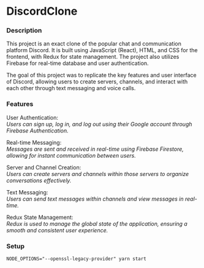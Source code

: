 # DiscordClone



### Description  
    
This project is an exact clone of the popular chat and communication platform Discord. It is built using JavaScript (React), HTML, and CSS for the frontend, with Redux for state management. The project also utilizes Firebase for real-time database and user authentication.

The goal of this project was to replicate the key features and user interface of Discord, allowing users to create servers, channels, and interact with each other through text messaging and voice calls.



### Features      
    
User Authentication:  
*Users can sign up, log in, and log out using their Google account through Firebase Authentication.*

Real-time Messaging:   
*Messages are sent and received in real-time using Firebase Firestore, allowing for instant communication between users.*

Server and Channel Creation:  
*Users can create servers and channels within those servers to organize conversations effectively.*

Text Messaging:  
*Users can send text messages within channels and view messages in real-time.*

Redux State Management:  
*Redux is used to manage the global state of the application, ensuring a smooth and consistent user experience.*

### Setup    
    

```markdown
NODE_OPTIONS="--openssl-legacy-provider" yarn start

